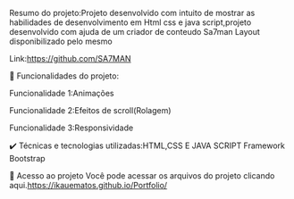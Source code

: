 Resumo do projeto:Projeto desenvolvido com intuito de mostrar as habilidades de desenvolvimento em Html css e java script,projeto desenvolvido com ajuda de um criador de conteudo Sa7man Layout disponibilizado pelo mesmo

Link:https://github.com/SA7MAN

🔨 Funcionalidades do projeto:

Funcionalidade 1:Animações

Funcionalidade 2:Efeitos de scroll(Rolagem)

Funcionalidade 3:Responsividade

✔️ Técnicas e tecnologias utilizadas:HTML,CSS E JAVA SCRIPT Framework Bootstrap

📁 Acesso ao projeto Você pode acessar os arquivos do projeto clicando aqui.https://ikauematos.github.io/Portfolio/

